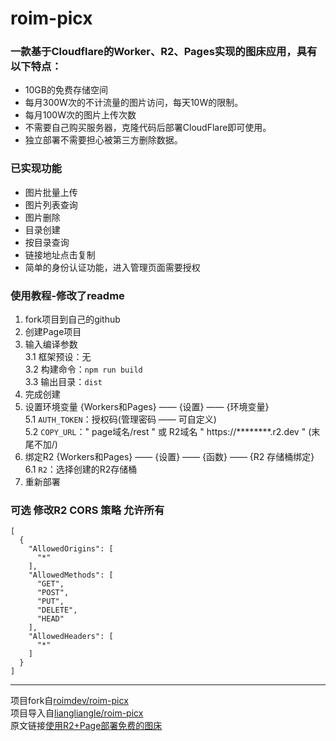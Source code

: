 # roim-picx 

### 一款基于Cloudflare的Worker、R2、Pages实现的图床应用，具有以下特点：

* 10GB的免费存储空间
* 每月300W次的不计流量的图片访问，每天10W的限制。
* 每月100W次的图片上传次数
* 不需要自己购买服务器，克隆代码后部署CloudFlare即可使用。
* 独立部署不需要担心被第三方删除数据。

### 已实现功能

* 图片批量上传
* 图片列表查询
* 图片删除
* 目录创建
* 按目录查询
* 链接地址点击复制
* 简单的身份认证功能，进入管理页面需要授权

### 使用教程-修改了readme

1. fork项目到自己的github  
2. 创建Page项目  
3. 输入编译参数  
  3.1 框架预设：无  
  3.2 构建命令：`npm run build`  
  3.3 输出目录：`dist`   
4. 完成创建  
5. 设置环境变量 {Workers和Pages} —— {设置} —— {环境变量}  
  5.1 `AUTH_TOKEN`：授权码(管理密码 —— 可自定义)  
  5.2 `COPY_URL`：" page域名/rest " 或 R2域名 " https://********.r2.dev " (末尾不加/)  
6. 绑定R2 {Workers和Pages} —— {设置} —— {函数} —— {R2 存储桶绑定}  
  6.1 `R2`：选择创建的R2存储桶  
7. 重新部署  

### 可选 修改R2 CORS 策略 允许所有
```
[
  {
    "AllowedOrigins": [
      "*"
    ],
    "AllowedMethods": [
      "GET",
      "POST",
      "PUT",
      "DELETE",
      "HEAD"
    ],
    "AllowedHeaders": [
      "*"
    ]
  }
]

```
---

项目fork自[roimdev/roim-picx](https://github.com/roimdev/roim-picx)  
项目导入自[liangliangle/roim-picx](https://github.com/liangliangle/roim-picx)  
原文链接[使用R2+Page部署免费的图床](https://blog.lianglianglee.com/posts/22b7ecba)  
